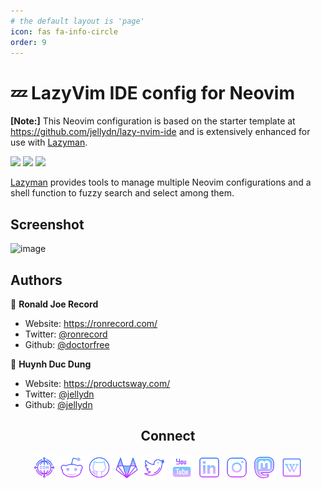 ```yaml
---
# the default layout is 'page'
icon: fas fa-info-circle
order: 9
---
```


# 💤 LazyVim IDE config for Neovim

**[Note:]** This Neovim configuration is based on the starter template at
<https://github.com/jellydn/lazy-nvim-ide> and is extensively enhanced for
use with [Lazyman](https://github.com/doctorfree/nvim-lazyman).

<a href="https://dotfyle.com/doctorfree/nvim-lazyide"><img src="https://dotfyle.com/doctorfree/nvim-lazyide/badges/plugins?style=flat" /></a>
<a href="https://dotfyle.com/doctorfree/nvim-lazyide"><img src="https://dotfyle.com/doctorfree/nvim-lazyide/badges/leaderkey?style=flat" /></a>
<a href="https://dotfyle.com/doctorfree/nvim-lazyide"><img src="https://dotfyle.com/doctorfree/nvim-lazyide/badges/plugin-manager?style=flat" /></a>

[Lazyman](https://lazyman.dev) provides tools to manage multiple Neovim configurations
and a shell function to fuzzy search and select among them.

## Screenshot

<img width="1792" alt="image" src="https://user-images.githubusercontent.com/870029/228557089-0faaa49f-5dab-4704-a919-04decfc781ac.png">

## Authors

👤 **Ronald Joe Record**

- Website: <https://ronrecord.com/>
- Twitter: [@ronrecord](https://twitter.com/ronrecord)
- Github: [@doctorfree](https://github.com/doctorfree)

👤 **Huynh Duc Dung**

- Website: <https://productsway.com/>
- Twitter: [@jellydn](https://twitter.com/jellydn)
- Github: [@jellydn](https://github.com/jellydn)

<div align="center">
  <h2 id="connect">Connect</h2>
  <p align="center">
    <a href="https://ronrecord.com" target="_blank" rel="noopener">
      <img align="center"
      style="width:40px;height:40px"
      alt="domain"
      src="https://raw.githubusercontent.com/doctorfree/doctorfree/master/icons/domain.png"
    /></a>
    <a href="https://www.reddit.com/user/No-Blackberry-3160" target="_blank" rel="noopener">
      <img align="center"
      style="width:40px;height:40px"
      alt="reddit"
      src="https://raw.githubusercontent.com/doctorfree/doctorfree/master/icons/reddit.png"
    /></a>
    <a href="https://github.com/doctorfree" target="_blank" rel="noopener">
      <img align="center"
      style="width:40px;height:40px"
      alt="github"
      src="https://raw.githubusercontent.com/doctorfree/doctorfree/master/icons/github.png"
    /></a>
    <a href="https://gitlab.com/doctorfree" target="_blank" rel="noopener">
      <img align="center"
      style="width:40px;height:40px"
      alt="gitlab"
      src="https://raw.githubusercontent.com/doctorfree/doctorfree/master/icons/gitlab.png"
    /></a>
    <a href="https://twitter.com/ronrecord" target="_blank" rel="noopener">
      <img align="center"
      style="width:40px;height:40px"
      alt="twitter"
      src="https://raw.githubusercontent.com/doctorfree/doctorfree/master/icons/twitter.png"
    /></a>
    <a href="https://youtube.com/c/doctorfree" target="_blank" rel="noopener">
      <img align="center"
      style="width:40px;height:40px"
      alt="youtube"
      src="https://raw.githubusercontent.com/doctorfree/doctorfree/master/icons/youtube.png"
    /></a>
    <a href="https://linkedin.com/in/ronrecord" target="_blank" rel="noopener">
      <img align="center"
      style="width:40px;height:40px"
      alt="linkedin"
      src="https://raw.githubusercontent.com/doctorfree/doctorfree/master/icons/linkedin.png"
    /></a>
    <a href="https://instagram.com/doctorfree" target="_blank" rel="noopener">
      <img align="center"
      style="width:40px;height:40px"
      alt="instagram"
      src="https://raw.githubusercontent.com/doctorfree/doctorfree/master/icons/instagram.png"
    /></a>
    <a href="https://noc.social/@doctorwhen" target="_blank" rel="noopener">
      <img align="center"
      style="width:40px;height:40px"
      alt="mastodon"
      src="https://raw.githubusercontent.com/doctorfree/doctorfree/master/icons/mastodon.png"
    /></a>
    <a href="https://en.wikipedia.org/wiki/User:Doctorfree" target="_blank" rel="noopener">
      <img align="center"
      style="width:40px;height:40px"
      alt="wikipedia"
      src="https://raw.githubusercontent.com/doctorfree/doctorfree/master/icons/wikipedia.png"
    /></a>
  </p>
</div>

